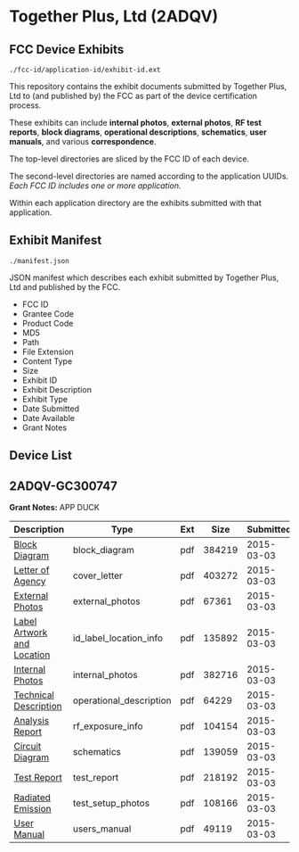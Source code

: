 # Together Plus, Ltd (2ADQV)
## FCC Device Exhibits

```
./fcc-id/application-id/exhibit-id.ext
```

This repository contains the exhibit documents submitted by Together Plus, Ltd to (and published by) the FCC as part of the device certification process.

These exhibits can include **internal photos**, **external photos**, **RF test reports**, **block diagrams**, **operational descriptions**, **schematics**, **user manuals**, and various **correspondence**.

The top-level directories are sliced by the FCC ID of each device.

The second-level directories are named according to the application UUIDs. *Each FCC ID includes one or more application.*

Within each application directory are the exhibits submitted with that application. 

## Exhibit Manifest

```
./manifest.json
```

JSON manifest which describes each exhibit submitted by Together Plus, Ltd and published by the FCC.

- FCC ID
- Grantee Code
- Product Code
- MD5
- Path
- File Extension
- Content Type
- Size
- Exhibit ID
- Exhibit Description
- Exhibit Type
- Date Submitted
- Date Available
- Grant Notes

## Device List
## 2ADQV-GC300747
**Grant Notes:** APP DUCK

| Description | Type | Ext | Size | Submitted | Available |
| ----------- | ---- | --- | ---- | --------- | --------- |
| [Block Diagram](2ADQV-GC300747/d22b3bbf799385be3cef1b45eae83d4d/2545191.pdf) | block_diagram | pdf | 384219 | 2015-03-03 | 2015-03-03 |
| [Letter of Agency](2ADQV-GC300747/d22b3bbf799385be3cef1b45eae83d4d/2545185.pdf) | cover_letter | pdf | 403272 | 2015-03-03 | 2015-03-03 |
| [External Photos](2ADQV-GC300747/d22b3bbf799385be3cef1b45eae83d4d/2545187.pdf) | external_photos | pdf | 67361 | 2015-03-03 | 2015-03-03 |
| [Label Artwork and Location](2ADQV-GC300747/d22b3bbf799385be3cef1b45eae83d4d/2545186.pdf) | id_label_location_info | pdf | 135892 | 2015-03-03 | 2015-03-03 |
| [Internal Photos](2ADQV-GC300747/d22b3bbf799385be3cef1b45eae83d4d/2545189.pdf) | internal_photos | pdf | 382716 | 2015-03-03 | 2015-03-03 |
| [Technical Description](2ADQV-GC300747/d22b3bbf799385be3cef1b45eae83d4d/2545190.pdf) | operational_description | pdf | 64229 | 2015-03-03 | 2015-03-03 |
| [Analysis Report](2ADQV-GC300747/d22b3bbf799385be3cef1b45eae83d4d/2545195.pdf) | rf_exposure_info | pdf | 104154 | 2015-03-03 | 2015-03-03 |
| [Circuit Diagram](2ADQV-GC300747/d22b3bbf799385be3cef1b45eae83d4d/2545192.pdf) | schematics | pdf | 139059 | 2015-03-03 | 2015-03-03 |
| [Test Report](2ADQV-GC300747/d22b3bbf799385be3cef1b45eae83d4d/2545193.pdf) | test_report | pdf | 218192 | 2015-03-03 | 2015-03-03 |
| [Radiated Emission](2ADQV-GC300747/d22b3bbf799385be3cef1b45eae83d4d/2545188.pdf) | test_setup_photos | pdf | 108166 | 2015-03-03 | 2015-03-03 |
| [User Manual](2ADQV-GC300747/d22b3bbf799385be3cef1b45eae83d4d/2545194.pdf) | users_manual | pdf | 49119 | 2015-03-03 | 2015-03-03 |
